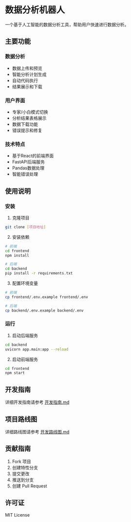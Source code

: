 # 数据分析机器人

一个基于人工智能的数据分析工具，帮助用户快速进行数据分析。

## 主要功能

### 数据分析
- 数据上传和预览
- 智能分析计划生成
- 自动代码执行
- 结果展示和下载

### 用户界面
- 专家/小白模式切换
- 分析结果表格展示
- 数据下载功能
- 错误提示和修复

### 技术特点
- 基于React的前端界面
- FastAPI后端服务
- Pandas数据处理
- 智能错误处理

## 使用说明

### 安装
1. 克隆项目
```bash
git clone [项目地址]
```

2. 安装依赖
```bash
# 前端
cd frontend
npm install

# 后端
cd backend
pip install -r requirements.txt
```

3. 配置环境变量
```bash
# 前端
cp frontend/.env.example frontend/.env

# 后端
cp backend/.env.example backend/.env
```

### 运行
1. 启动后端服务
```bash
cd backend
uvicorn app.main:app --reload
```

2. 启动前端服务
```bash
cd frontend
npm start
```

## 开发指南

详细开发指南请参考 [开发指南.md](docs/开发指南.md)

## 项目路线图

详细路线图请参考 [开发路线图.md](docs/开发路线图.md)

## 贡献指南

1. Fork 项目
2. 创建特性分支
3. 提交更改
4. 推送到分支
5. 创建 Pull Request

## 许可证

MIT License 
